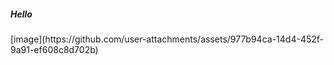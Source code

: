 <h5>Hello </h5>
[image](https://github.com/user-attachments/assets/977b94ca-14d4-452f-9a91-ef608c8d702b)
